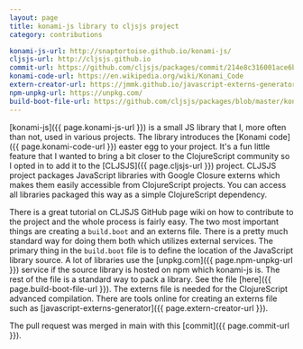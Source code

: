 ```yaml
---
layout: page
title: konami-js library to cljsjs project
category: contributions

konami-js-url: http://snaptortoise.github.io/konami-js/
cljsjs-url: http://cljsjs.github.io
commit-url: https://github.com/cljsjs/packages/commit/214e8c316001ace6b262829c4d4eabfb63b7bad6
konami-code-url: https://en.wikipedia.org/wiki/Konami_Code
extern-creator-url: https://jmmk.github.io/javascript-externs-generator/
npm-unpkg-url: https://unpkg.com/
build-boot-file-url: https://github.com/cljsjs/packages/blob/master/konami/build.boot
---
```


[konami-js]({{ page.konami-js-url }}) is a small JS library that I,
more often than not, used in various projects. The library introduces
the [Konami code]({{ page.konami-code-url }}) easter egg to your project.
It's a fun little feature that I wanted to bring a bit closer to the ClojureScript
community so I opted in to add it to the [CLJSJS]({{ page.cljsjs-url }}) project.
CLJSJS project packages JavaScript libraries with Google Closure externs which
makes them easily accessible from ClojureScript projects. You can access all
libraries packaged this way as a simple ClojureScript dependency.

There is a great tutorial on CLJSJS GitHub page wiki on how to contribute
to the project and the whole process is fairly easy. The two most important
things are creating a `build.boot` and an externs file. There is a
pretty much standard way for doing them both which utilizes external 
services. The primary thing in the `build.boot` file is to define the location
of the JavaScript library source. A lot of libraries use the [unpkg.com]({{ page.npm-unpkg-url }})
service if the source library is hosted on npm which konami-js is. The rest
of the file is a standard way to pack a library. See the file [here]({{ page.build-boot-file-url }}).
The externs file is needed for the ClojureScript advanced compilation.
There are tools online for creating an externs file such as [javascript-externs-generator]({{ page.extern-creator-url }}).

The pull request was merged in main with this [commit]({{ page.commit-url }}).
